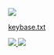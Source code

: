 <a title="Keybase" target="_blank" href="https://keybase.io/nebali">
  <img src="https://badgen.net/keybase/pgp/nebali">
</a>

[keybase.txt](https://nebali.blockaid.fund/keybase.txt)

<script src="https://gist.github.com/nebali/0ac9e0a99ee2b0a4e44119ef77bfb4cf.js"></script>

<a title="Keybase" target="_blank" href="#">
  <img src="https://badgen.net/badge/OMG%20bounty/02?list=1">
</a>

<a title="Keybase" target="_blank" href="#">
  <img src="https://badgen.net/badge/OMG%20bounty/03?list=1">
</a>
